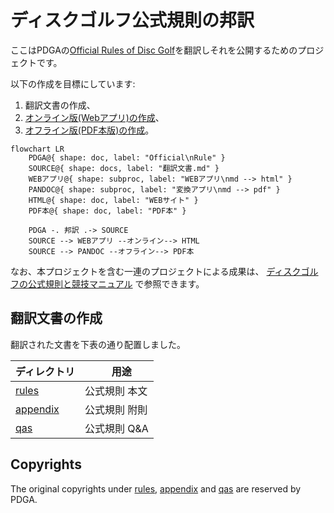 # ディスクゴルフ公式規則の邦訳

ここはPDGAの[Official Rules of Disc Golf](https://www.pdga.com/rules/official-rules-disc-golf)を翻訳しそれを公開するためのプロジェクトです。

以下の作成を目標にしています:
1. 翻訳文書の作成、
1. [オンライン版(Webアプリ)の作成](README.APP.md)、
1. [オフライン版(PDF本版)の作成](pandoc/README.md)。

```mermaid
flowchart LR
    PDGA@{ shape: doc, label: "Official\nRule" }
    SOURCE@{ shape: docs, label: "翻訳文書.md" }
    WEBアプリ@{ shape: subproc, label: "WEBアプリ\nmd --> html" }
    PANDOC@{ shape: subproc, label: "変換アプリ\nmd --> pdf" }
    HTML@{ shape: doc, label: "WEBサイト" }
    PDF本@{ shape: doc, label: "PDF本" }

    PDGA -. 邦訳 .-> SOURCE
    SOURCE --> WEBアプリ --オンライン--> HTML
    SOURCE --> PANDOC --オフライン--> PDF本
```

なお、本プロジェクトを含む一連のプロジェクトによる成果は、
[ディスクゴルフの公式規則と競技マニュアル](https://jpdga-shizuoka.github.io/documents/)
で参照できます。

## 翻訳文書の作成

翻訳された文書を下表の通り配置しました。

| ディレクトリ           |　用途
|----------------------|---
| [rules](rules)       | 公式規則 本文
| [appendix](appendix) | 公式規則 附則
| [qas](qas)           | 公式規則 Q&A

## Copyrights

The original copyrights under [rules](rules), [appendix](appendix) and [qas](qas) are reserved by PDGA.
